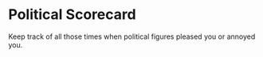 # Political Scorecard

Keep track of all those times when political figures pleased you or annoyed you.
